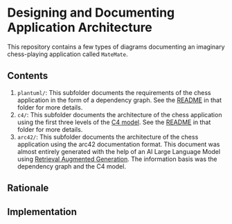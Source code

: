 # Designing and Documenting Application Architecture

This repository contains a few types of diagrams documenting an imaginary chess-playing application called `MateMate`.

## Contents

1. `plantuml/`: This subfolder documents the requirements of the chess application in the form of a dependency graph. See the [README](plantuml/README.md) in that folder for more details.
2. `c4/`: This subfolder documents the architecture of the chess application using the first three levels of the [C4 model](https://en.wikipedia.org/wiki/C4_model). See the [README](c4/README.md) in that folder for more details.
3. `arc42/`: This subfolder documents the architecture of the chess application using the arc42 documentation format. This document was almost entirely generated with the help of an AI Large Language Model using [Retrieval Augmented Generation](https://en.wikipedia.org/wiki/Retrieval-augmented_generation). The information basis was the dependency graph and the C4 model.

## Rationale

## Implementation
